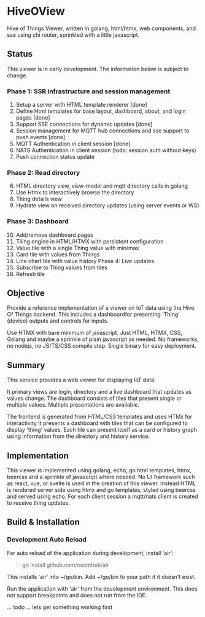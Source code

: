 # HiveOView

Hive of Things Viewer, written in golang, html/htmx, web components, and sse using chi router, sprinkled with a little javascript.

## Status

This viewer is in early development. The information below is subject to change.

### Phase 1: SSR infrastructure and session management

1. Setup a server with HTML template renderer [done]
2. Define Html templates for base layout, dashboard, about, and login pages [done]
3. Support SSE connections for dynamic updates [done]
4. Session management for MQTT hub connections and sse support to push events [done]
5. MQTT Authentication in client session [done]
6. NATS Authentication in client session (todo: session auth without keys)
7. Push connection status update

### Phase 2: Read directory

6. HTML directory view, view-model and mqtt directory calls in golang
7. Use Htmx to interactively browse the directory
8. Thing details view
9. Hydrate view on received directory updates (using server events or WS)

### Phase 3: Dashboard

10. Add/remove dashboard pages
11. Tiling engine in HTML/HTMX with persistent configuration
12. Value tile with a single Thing value with min/max
13. Card tile with values from Things
14. Line chart tile with value history
    Phase 4: Live updates
15. Subscribe to Thing values from tiles
16. Refresh tile

## Objective

Provide a reference implementation of a viewer on IoT data using the Hive Of Things backend. This includes a dashboardfor presenting 'Thing' (device) outputs and controls for inputs.

Use HTMX with bare minimum of javascript. Just HTML, HTMX, CSS, Golang and maybe a sprinkle of plain javascript as needed. No frameworks, no nodejs, no JS/TS/CSS compile step. Single binary for easy deployment.

## Summary

This service provides a web viewer for displaying IoT data.

It primary views are login, directory and a live dashboard that updates as values change. The dashboard consists of
tiles that present single or multiple values. Multiple presentations are available.

The frontend is generated from HTML/CSS templates and uses HTMx for interactivity
It presents a dashboard with tiles that can be configured to display 'thing' values.
Each tile can present itself as a card or history graph using information from the directory and history service.

## Implementation

This viewer is implemented using golang, echo, go html templates, htmx, beercss and a sprinkle of javascript where needed. No UI framework such as react, vue, or svelte is used in the creation of this viewer. Instead HTML is rendered server side using htmx and go templates, styled using beercss and served using echo. For each client session a mqtt/nats client is created to receive thing updates.

## Build & Installation

### Development Auto Reload

For auto reload of the application during development, install 'air':
> go install github.com/cosmtrek/air

This installs 'air' into ~/go/bin. Add ~/go/bin to your path if it doesn't exist.

Run the application with 'air' from the development environment. This does not support breakpoints and does not run from
the IDE.

... todo ... lets get something working first
